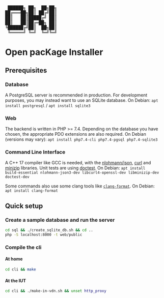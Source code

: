 <pre>
 ██████╗ ██╗  ██╗██╗
██╔═══██╗██║ ██╔╝██║
██║   ██║█████╔╝ ██║
██║   ██║██╔═██╗ ██║
╚██████╔╝██║  ██╗██║
 ╚═════╝ ╚═╝  ╚═╝╚═╝
</pre>
Open pacKage Installer
======================

Prerequisites
-------------

### Database
A PostgreSQL server is recommended in production. For development purposes, you may instead want to use an SQLite database.
On Debian: `apt install postgresql` / `apt install sqlite3`

### Web
The backend is written in PHP >= 7.4.
Depending on the database you have chosen, the appropriate PDO extensions are also required.
On Debian (versions may vary): `apt install php7.4-cli php7.4-pgsql php7.4-sqlite3`

### Command Line Interface
A C++ 17 compiler like GCC is needed, with the [nlohmann/json](https://github.com/nlohmann/json), [curl](https://github.com/curl/curl) and [minizip](https://github.com/madler/zlib/tree/master/contrib/minizip) libraries. Unit tests are using [doctest](https://github.com/doctest/doctest).
On Debian: `apt install build-essential nlohmann-json3-dev libcurl4-openssl-dev libminizip-dev doctest-dev`

Some commands also use some clang tools like [`clang-format`](https://clang.llvm.org/docs/ClangFormat.html).
On Debian: `apt install clang-format`

Quick setup
-----------

### Create a sample database and run the server
```bash
cd sql && ./create_sqlite_db.sh && cd ..
php -S localhost:8000 -t web/public
```

### Compile the cli
#### At home
```bash
cd cli && make
```
#### At the IUT
```bash
cd cli && ./make-in-vdn.sh && unset http_proxy
```
